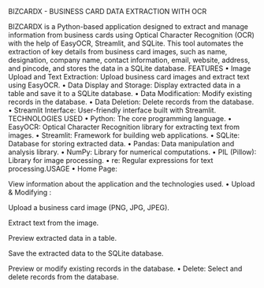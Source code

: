 BIZCARDX - BUSINESS CARD DATA EXTRACTION WITH OCR

BIZCARDX is a Python-based application designed to extract and manage information from business cards using Optical Character Recognition (OCR) with the help of EasyOCR, Streamlit, and SQLite. This tool automates the extraction of key details from business card images, such as name, designation, company name, contact information, email, website, address, and pincode, and stores the data in a SQLite database. FEATURES • Image Upload and Text Extraction: Upload business card images and extract text using EasyOCR. • Data Display and Storage: Display extracted data in a table and save it to a SQLite database. • Data Modification: Modify existing records in the database. • Data Deletion: Delete records from the database. • Streamlit Interface: User-friendly interface built with Streamlit. TECHNOLOGIES USED • Python: The core programming language. • EasyOCR: Optical Character Recognition library for extracting text from images. • Streamlit: Framework for building web applications. • SQLite: Database for storing extracted data. • Pandas: Data manipulation and analysis library. • NumPy: Library for numerical computations. • PIL (Pillow): Library for image processing. • re: Regular expressions for text processing.USAGE • Home Page:

View information about the application and the technologies used. • Upload & Modifying :

Upload a business card image (PNG, JPG, JPEG).

Extract text from the image.

Preview extracted data in a table.

Save the extracted data to the SQLite database.

Preview or modify existing records in the database. • Delete: Select and delete records from the database.
